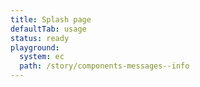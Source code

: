 ```yaml
---
title: Splash page
defaultTab: usage
status: ready
playground:
  system: ec
  path: /story/components-messages--info
---
```

